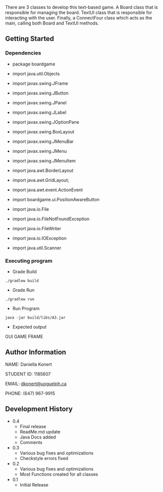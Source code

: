 There are 3 classes to develop this text-based game. A Board class that is responsible for managing the board. TextUI class that is responsible for interacting with the user. Finally, a ConnectFour class which acts as the main, calling both Board and TextUI methods.

## Getting Started

### Dependencies
* package boardgame

* import java.util.Objects

* import javax.swing.JFrame 
* import javax.swing.JButton 
* import javax.swing.JPanel 
* import javax.swing.JLabel 
* import javax.swing.JOptionPane 
* import javax.swing.BoxLayout 
* import javax.swing.JMenuBar 
* import javax.swing.JMenu 
* import javax.swing.JMenuItem 
* import java.awt.BorderLayout
* import java.awt.GridLayout;
* import java.awt.event.ActionEvent
* import boardgame.ui.PositionAwareButton

* import java.io.File
* import java.io.FileNotFoundException
* import java.io.FileWriter
* import java.io.IOException
* import java.util.Scanner



### Executing program


* Grade Build
```
./gradlew build
```
* Grade Run
```
./gradlew run
```
* Run Program
```
java -jar build/libs/A3.jar

```

* Expected output

GUI GAME FRAME 


## Author Information

NAME: Daniella Konert

STUDENT ID: 1185607

EMAIL: dkonert@uoguelph.ca

PHONE: (647) 967-9915



## Development History

* 0.4
    * Final release
    * ReadMe.md update
    * Java Docs added
    * Comments
* 0.3
    * Various bug fixes and optimizations
    * Checkstyle errors fixed
* 0.2
    * Various bug fixes and optimizations
    * Most Functions created for all classes
* 0.1
    * Initial Release


